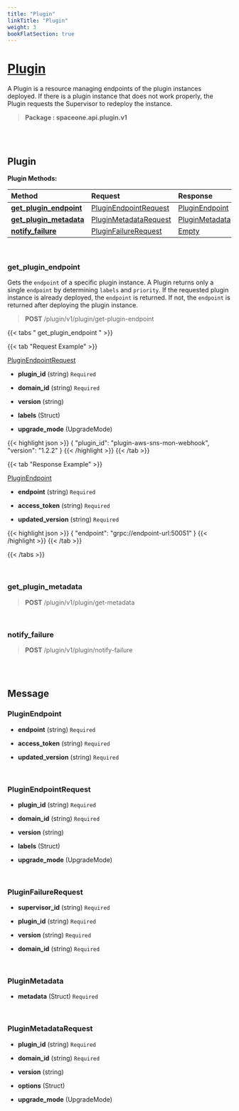 ```yaml
---
title: "Plugin"
linkTitle: "Plugin"
weight: 3
bookFlatSection: true
---
```

# [Plugin](#Plugin)
A Plugin is a resource managing endpoints of the plugin instances deployed. If there is a plugin instance that does not work properly, the Plugin requests the Supervisor to redeploy the instance.


>  **Package : spaceone.api.plugin.v1**

<br>
<br>

## Plugin





**Plugin Methods:**


| Method | Request | Response |
| :----- | :-------- | :-------- |
| [**get_plugin_endpoint**](./Plugin#get_plugin_endpoint) | [PluginEndpointRequest](Plugin#pluginendpointrequest) | [PluginEndpoint](Plugin#pluginendpoint) |
| [**get_plugin_metadata**](./Plugin#get_plugin_metadata) | [PluginMetadataRequest](Plugin#pluginmetadatarequest) | [PluginMetadata](Plugin#pluginmetadata) |
| [**notify_failure**](./Plugin#notify_failure) | [PluginFailureRequest](Plugin#pluginfailurerequest) | [Empty](Plugin#empty) |



    
<br>

### get_plugin_endpoint

Gets the `endpoint` of a specific plugin instance. A Plugin returns only a single `endpoint` by determining `labels` and `priority`. If the requested plugin instance is already deployed, the `endpoint` is returned. If not, the `endpoint` is returned after deploying the plugin instance.



> **POST** /plugin/v1/plugin/get-plugin-endpoint
>





 {{< tabs " get_plugin_endpoint " >}}

 {{< tab "Request Example" >}}



[PluginEndpointRequest](./Plugin#pluginendpointrequest)

* **plugin_id** (string)   `Required` 


* **domain_id** (string)   `Required` 


* **version** (string)  


* **labels** (Struct)  


* **upgrade_mode** (UpgradeMode)  





{{< highlight json >}}
{
   "plugin_id": "plugin-aws-sns-mon-webhook",
   "version": "1.2.2"
}
{{< /highlight >}}
{{< /tab >}}


 {{< tab "Response Example" >}}

[PluginEndpoint](#PLUGINENDPOINT)
* **endpoint** (string)   `Required` 

* **access_token** (string)   `Required` 

* **updated_version** (string)   `Required` 



{{< highlight json >}}
{
   "endpoint": "grpc://endpoint-url:50051"
}
{{< /highlight >}}
{{< /tab >}}


{{< /tabs >}}


    
<br>

### get_plugin_metadata





> **POST** /plugin/v1/plugin/get-metadata
>






    
<br>

### notify_failure





> **POST** /plugin/v1/plugin/notify-failure
>






    


<br>
<br>

## Message



### PluginEndpoint
* **endpoint** (string)   `Required` 

    
* **access_token** (string)   `Required` 

    
* **updated_version** (string)   `Required` 

    <br>

### PluginEndpointRequest
* **plugin_id** (string)   `Required` 

    
* **domain_id** (string)   `Required` 

    
* **version** (string)  

    
* **labels** (Struct)  

    
* **upgrade_mode** (UpgradeMode)  

    <br>

### PluginFailureRequest
* **supervisor_id** (string)   `Required` 

    
* **plugin_id** (string)   `Required` 

    
* **version** (string)   `Required` 

    
* **domain_id** (string)   `Required` 

    <br>

### PluginMetadata
* **metadata** (Struct)   `Required` 

    <br>

### PluginMetadataRequest
* **plugin_id** (string)   `Required` 

    
* **domain_id** (string)   `Required` 

    
* **version** (string)  

    
* **options** (Struct)  

    
* **upgrade_mode** (UpgradeMode)  

    <br>
